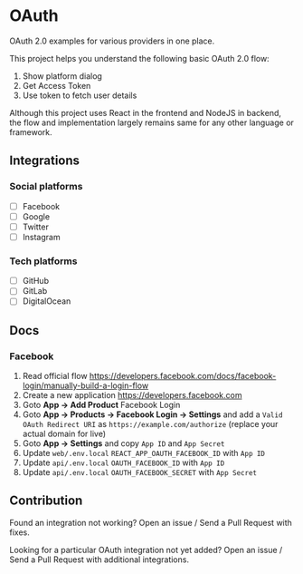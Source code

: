 # OAuth

OAuth 2.0 examples for various providers in one place.

This project helps you understand the following basic OAuth 2.0 flow:

1. Show platform dialog
2. Get Access Token
3. Use token to fetch user details

Although this project uses React in the frontend and NodeJS in backend, the flow and implementation largely remains same for any other language or framework.

## Integrations

### Social platforms

- [ ] Facebook
- [ ] Google
- [ ] Twitter
- [ ] Instagram

### Tech platforms

- [ ] GitHub
- [ ] GitLab
- [ ] DigitalOcean

## Docs

### Facebook

1. Read official flow https://developers.facebook.com/docs/facebook-login/manually-build-a-login-flow
2. Create a new application https://developers.facebook.com
3. Goto **App → Add Product** Facebook Login
4. Goto **App → Products → Facebook Login → Settings** and add a `Valid OAuth Redirect URI` as `https://example.com/authorize` (replace your actual domain for live)
5. Goto **App → Settings** and copy `App ID` and `App Secret`
6. Update `web/.env.local` `REACT_APP_OAUTH_FACEBOOK_ID` with `App ID`
7. Update `api/.env.local` `OAUTH_FACEBOOK_ID` with `App ID`
8. Update `api/.env.local` `OAUTH_FACEBOOK_SECRET` with `App Secret`

## Contribution

Found an integration not working? Open an issue / Send a Pull Request with fixes.

Looking for a particular OAuth integration not yet added? Open an issue / Send a Pull Request with additional integrations.
